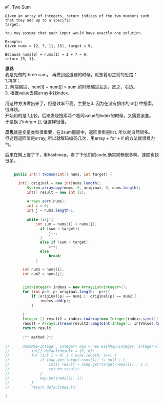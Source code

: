 #1. Two Sum

	Given an array of integers, return indices of the two numbers such that they add up to a specific 
	target.

	You may assume that each input would have exactly one solution.

	Example:
	Given nums = [2, 7, 11, 15], target = 9,

	Because nums[0] + nums[1] = 2 + 7 = 9,
	return [0, 1].

**思路**<br>
我是先做的three sum， 再做到这道题的时候，就想着用之前的思路：<br>
1.排序；<br>
2. 两端缩进，num[i] + num[j] > sum 的时候缩进左边，反之，右边。<br>
3. 根据value去原array中找index. <br>

用这种方法做出来了，但是效率不高。主要在3. 因为在没有排序的int[] 中搜索，很麻烦。<br>
开始用的是if比较，后来发现搜索两个相同value的index的时候，又需要嵌套。<br>
于是换了Integer [], 但这样很慢。<br>

**反思**就是变量类型很重要，在3sum那题中，返回类型是list. 所以就自然很多。<br>
但这题返回值是array, 所以就解码编码几次，用array + for + if 的方法就很费力气。<br>

后来在网上搜了下，用hashmap。看了下他们的code,确实顺畅很多啊。速度也快很多。<br>


``` java

	public int[] twoSum(int[] nums, int target) {

	  int[] original = new int[nums.length];
		  System.arraycopy(nums, 0, original, 0, nums.length);
		  int[] result = new int [2]; 
		  
		  Arrays.sort(nums);
		  int i = 0;
		  int j = nums.length-1;
		  
		  while (i<j){
			  int sum = nums[i] + nums[j];
				if (sum > target){
					j--; 
				}
				else if (sum < target)
					i++; 
				else
					break; 
			  }

		int num1 = nums[i];
		int num2 = nums[j];

		
		List<Integer> indexs = new ArrayList<Integer>();
		for (int p=0; p< original.length;  p++){
			if (original[p] == num1 || original[p] == num2){
				indexs.add(p);
			}
			
		}
		Integer [] result2 = indexs.toArray(new Integer[indexs.size()]);
		result = Arrays.stream(result2).mapToInt(Integer:: intValue).toArray(); 
		return result; 
		
		/** method 2*/
		
//	    HashMap<Integer, Integer> map = new HashMap<Integer, Integer>();
//			int[] defaultResult = {0, 0};
//			for (int i = 0; i < nums.length; i++) {
//				if (map.get(target-nums[i]) != null ) {
//					int[] result = {map.get(target-nums[i]) , i };
//					return result;
//				}
//				map.put(nums[i], i);
//			}
//			return defaultResult;

}

